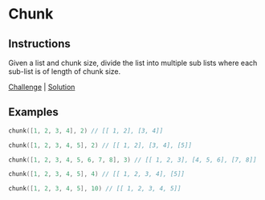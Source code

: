 # Chunk

## Instructions

Given a list and chunk size, divide the list into multiple sub lists where each sub-list is of length of chunk size.

[Challenge](Challenge.kt) | [Solution](Solution.kt)

## Examples

```kotlin
chunk([1, 2, 3, 4], 2) // [[ 1, 2], [3, 4]]

chunk([1, 2, 3, 4, 5], 2) // [[ 1, 2], [3, 4], [5]]

chunk([1, 2, 3, 4, 5, 6, 7, 8], 3) // [[ 1, 2, 3], [4, 5, 6], [7, 8]]

chunk([1, 2, 3, 4, 5], 4) // [[ 1, 2, 3, 4], [5]]

chunk([1, 2, 3, 4, 5], 10) // [[ 1, 2, 3, 4, 5]]
```

